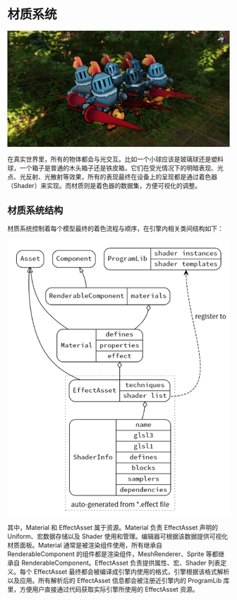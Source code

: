# 材质系统

![material-show](material-show.png)

在真实世界里，所有的物体都会与光交互。比如一个小球应该是玻璃球还是塑料球，一个箱子是普通的木头箱子还是铁皮箱，它们在受光情况下的明暗表现、光点、光反射、光散射等效果，所有的表现最终在设备上的呈现都是通过着色器（Shader）来实现。而材质则是着色器的数据集，方便可视化的调整。

## 材质系统结构

材质系统控制着每个模型最终的着色流程与顺序，在引擎内相关类间结构如下：

[![Assets](material.png "Click to view diagram source")](material.dot)

其中，Material 和 EffectAsset 属于资源。Material 负责 EffectAsset 声明的 Uniform、宏数据存储以及 Shader 使用和管理。编辑器可根据该数据提供可视化材质面板。Material 通常是被渲染组件使用，所有继承自 RenderableComponent 的组件都是渲染组件，MeshRenderer、Sprite 等都继承自 RenderableComponent。EffectAsset 负责提供属性、宏、Shader 列表定义。每个 EffectAsset 最终都会被编译成引擎内使用的格式，引擎根据该格式解析以及应用。所有解析后的 EffectAsset 信息都会被注册近引擎内的 ProgramLib 库里，方便用户直接通过代码获取实际引擎所使用的 EffectAsset 资源。
